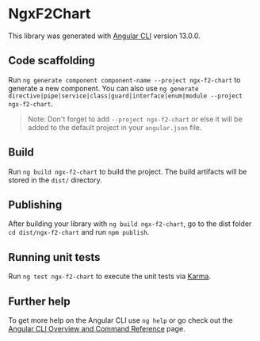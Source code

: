 # NgxF2Chart

This library was generated with [Angular CLI](https://github.com/angular/angular-cli) version 13.0.0.

## Code scaffolding

Run `ng generate component component-name --project ngx-f2-chart` to generate a new component. You can also use `ng generate directive|pipe|service|class|guard|interface|enum|module --project ngx-f2-chart`.
> Note: Don't forget to add `--project ngx-f2-chart` or else it will be added to the default project in your `angular.json` file. 

## Build

Run `ng build ngx-f2-chart` to build the project. The build artifacts will be stored in the `dist/` directory.

## Publishing

After building your library with `ng build ngx-f2-chart`, go to the dist folder `cd dist/ngx-f2-chart` and run `npm publish`.

## Running unit tests

Run `ng test ngx-f2-chart` to execute the unit tests via [Karma](https://karma-runner.github.io).

## Further help

To get more help on the Angular CLI use `ng help` or go check out the [Angular CLI Overview and Command Reference](https://angular.io/cli) page.
